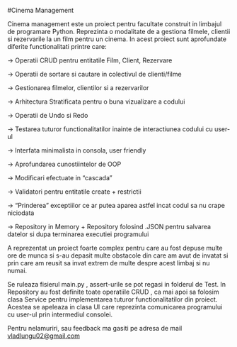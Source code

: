 #Cinema Management

Cinema management este un proiect pentru facultate construit in limbajul de programare Python. Reprezinta o modalitate de a gestiona filmele, clientii si rezervarile la un film pentru un cinema. In acest proiect sunt aprofundate diferite functionalitati printre care:

-> Operatii CRUD pentru entitatile Film, Client, Rezervare

-> Operatii de sortare si cautare in colectivul de clienti/filme

-> Gestionarea filmelor, clientilor si a rezervarilor 

-> Arhitectura Stratificata pentru o buna vizualizare a codului

-> Operatii de Undo si Redo

-> Testarea tuturor functionalitatilor inainte de interactiunea codului cu user-ul

-> Interfata minimalista in consola, user friendly

-> Aprofundarea cunostiintelor de OOP

-> Modificari efectuate in “cascada”

-> Validatori pentru entitatile create + restrictii

-> “Prinderea” exceptiilor ce ar putea aparea astfel incat codul sa nu crape niciodata

-> Repository in Memory + Repository folosind .JSON pentru salvarea datelor si dupa terminarea executiei programului

A reprezentat un proiect foarte complex pentru care au fost depuse multe ore de munca si s-au depasit multe obstacole din care am avut de invatat si prin care am reusit sa invat extrem de multe despre acest limbaj si nu numai.

Se ruleaza fisierul main.py , assert-urile se pot regasi in folderul de Test. In Repository au fost definite toate operatiile CRUD , ca mai apoi sa folosim clasa Service pentru implementarea tuturor functionalitatilor din proiect. Acestea se apeleaza in clasa UI care reprezinta comunicarea programului cu user-ul prin intermediul consolei.

Pentru nelamuriri, sau feedback ma gasiti pe adresa de mail        
            vladlungu02@gmail.com                                                                       


